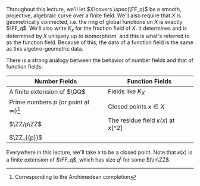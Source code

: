 Throughout this lecture, we'll let $X\covers \spec(\FF_q)$ be a smooth, projective, algebraic curve over a finite field. We'll also require that $X$ is geometrically connected, i.e. the ring of global functions on $X$ is exactly $\FF_q$. We'll also write $K_x$ for the fraction field of $X$. It determines and is determined by $X$ uniquely up to isomorphism, and this is what's referred to as the function field. Because of this, the data of a function field is the same as this algebro-geometric data.

There is a strong analogy between the behavior of number fields and that of function fields:

|Number Fields   | Function Fields  |
|---|---|
| A finite extension of $\QQ$  | Fields like $K_X$   |
|Prime numbers $p$ (or point at $\infty$)[^1] | Closed points $x\in X$ |
| $\ZZ/p\ZZ$ | The residue field $\kappa(x)$ at $x$[^2] |
| $\ZZ_{(p)}$


Everywhere in this lecture, we'll take $x$ to be a closed point. Note that $\kappa(x)$ is a finite extension of $\FF_q$, which has size $q^t$ for some $t\in\ZZ$.

[^1]: Corresponding to the Archimedean completion